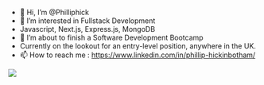 - 👋 Hi, I’m @Philliphick
- 👀 I’m interested in Fullstack Development
- Javascript, Next.js, Express.js, MongoDB
- 🌱 I’m about to finish a Software Development Bootcamp 
- Currently on the lookout for an entry-level position, anywhere in the UK. 
- 📫 How to reach me : https://www.linkedin.com/in/phillip-hickinbotham/

<img src="https://www.codewars.com/users/PhillipAnthony/badges/large"/>
